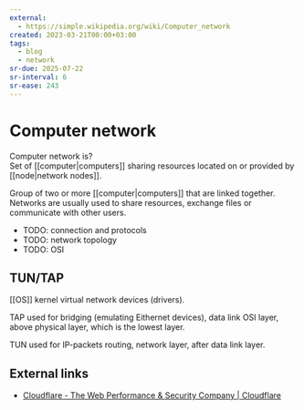 ```yaml
---
external:
  - https://simple.wikipedia.org/wiki/Computer_network
created: 2023-03-21T00:00+03:00
tags:
  - blog
  - network
sr-due: 2025-07-22
sr-interval: 6
sr-ease: 243
---
```


# Computer network

Computer network is?
<br class="f">
Set of [[computer|computers]] sharing resources located on or provided by [[node|network nodes]].

Group of two or more [[computer|computers]] that are linked together. Networks are usually used to share resources, exchange files or communicate with other users.

- TODO: connection and protocols
- TODO: network topology
- TODO: OSI

## TUN/TAP

[[OS]] kernel virtual network devices (drivers).

TAP used for bridging (emulating Eithernet devices), data link OSI layer, above physical layer, which is the lowest layer.

TUN used for IP-packets routing, network layer, after data link layer.

## External links

- [Cloudflare - The Web Performance & Security Company | Cloudflare](https://www.cloudflare.com/)
